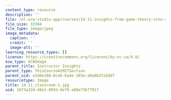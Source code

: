 ```yaml
---
content_type: resource
description: ''
file: /ol-ocw-studio-app/courses/14-11-insights-from-game-theory-into-social-behavior-fall-2013/16f3a32d40e1893dde79a88e73b77917_14-11_classroom-1.jpg
file_size: 33384
file_type: image/jpeg
image_metadata:
  caption: ''
  credit: ''
  image-alt: ''
learning_resource_types: []
license: https://creativecommons.org/licenses/by-nc-sa/4.0/
ocw_type: OCWImage
parent_title: Instructor Insights
parent_type: ThisCourseAtMITSection
parent_uid: e3d6e168-6ceb-ba4e-103e-abe8bd7a58d7
resourcetype: Image
title: 14-11_classroom-1.jpg
uid: 16f3a32d-40e1-893d-de79-a88e73b77917
---
```

